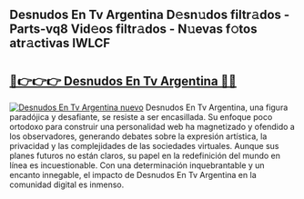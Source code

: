 ## Desnudos En Tv Argentina D𝚎sn𝚞dos filtr𝚊dos - Parts-vq8 Vid𝚎os filtr𝚊dos - N𝚞evas f𝚘tos atr𝚊ctivas lWLCF

# <h2><a href="http://mb43tc.tromn.icu/?c=Desnudos+En+Tv+Argentina">🔗👉👉👉 Desnudos En Tv Argentina 🔗🔗</a></h2>

[![Desnudos En Tv Argentina nuevo](https://i.imgur.com/pEAQMta.gif)](http://mb43tc.tromn.icu/?c=Desnudos+En+Tv+Argentina)
Desnudos En Tv Argentina, una figura paradójica y desafiante, se resiste a ser encasillada. Su enfoque poco ortodoxo para construir una personalidad web ha magnetizado y ofendido a los observadores, generando debates sobre la expresión artística, la privacidad y las complejidades de las sociedades virtuales. Aunque sus planes futuros no están claros, su papel en la redefinición del mundo en línea es incuestionable. Con una determinación inquebrantable y un encanto innegable, el impacto de Desnudos En Tv Argentina en la comunidad digital es inmenso.
